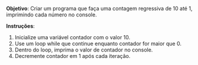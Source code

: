 **Objetivo**: Criar um programa que faça uma contagem regressiva de 10 até 1, imprimindo cada número no console.
 
**Instruções**:
 
1. Inicialize uma variável contador com o valor 10.
2. Use um loop while que continue enquanto contador for maior que 0.
3. Dentro do loop, imprima o valor de contador no console.
4. Decremente contador em 1 após cada iteração.
